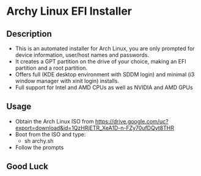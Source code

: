 # Archy Linux EFI Installer
## Description
- This is an automated installer for Arch Linux, you are only prompted for device information, user/host names and passwords.
- It creates a GPT partition on the drive of your choice, making an EFI partition and a root partition.
- Offers full (KDE desktop environment with SDDM login) and minimal (i3 window manager with xinit login) installs.
- Full support for Intel and AMD CPUs as well as NVIDIA and AMD GPUs
## Usage
- Obtain the Arch Linux ISO from https://drive.google.com/uc?export=download&id=1QzHRjETR_XeA1D-n-FZy70ufDQyt8THR
- Boot from the ISO and type:
    - sh archy.sh
- Follow the prompts
## Good Luck 
